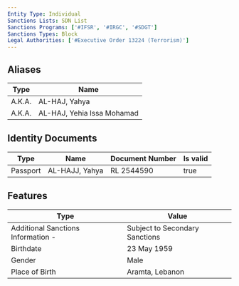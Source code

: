 ```yaml
---
Entity Type: Individual
Sanctions Lists: SDN List
Sanctions Programs: ['#IFSR', '#IRGC', '#SDGT']
Sanctions Types: Block
Legal Authorities: ['#Executive Order 13224 (Terrorism)']
---
```


## Aliases
| Type  | Name      | 
|-------|-----------|
| A.K.A. | AL-HAJ, Yahya |
| A.K.A. | AL-HAJ, Yehia Issa Mohamad |

## Identity Documents
| Type  | Name      | Document Number | Is valid |
|-------|-----------|-----------------|----------|
| Passport | AL-HAJJ, Yahya | RL 2544590 | true |

## Features
| Type  | Value      |
|-------|------------|
| Additional Sanctions Information - | Subject to Secondary Sanctions |
| Birthdate | 23 May 1959 |
| Gender | Male |
| Place of Birth | Aramta, Lebanon |

